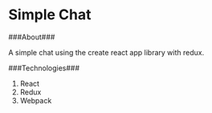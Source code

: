 # Simple Chat

###About###

A simple chat using the create react app library with redux.

###Technologies###
1. React
2. Redux
3. Webpack
